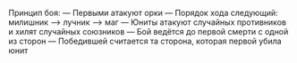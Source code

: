 Принцип боя:
— Первыми атакуют орки
— Порядок хода следующий: милишник --> лучник --> маг
— Юниты атакуют случайных противников и хилят случайных союзников
— Бой ведётся до первой смерти с одной из сторон
— Победившей считается та сторона, которая первой убила юнит